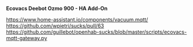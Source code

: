 **Ecovacs Deebot Ozmo 900 - HA Add-On**

https://www.home-assistant.io/components/vacuum.mqtt/
https://github.com/wpietri/sucks/pull/63
https://github.com/guillebot/openhab-sucks/blob/master/scripts/ecovacs-mqtt-gateway.py